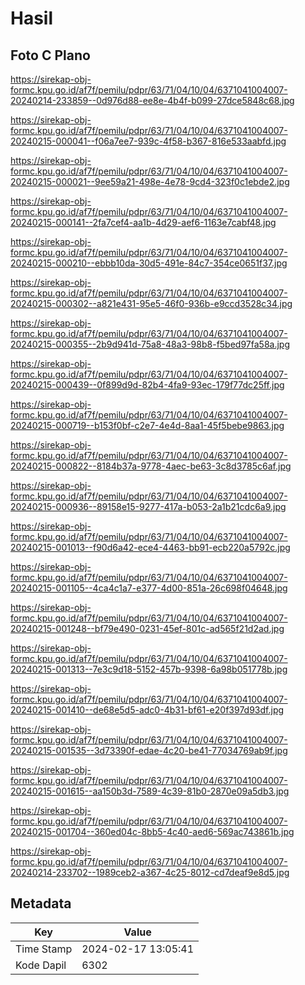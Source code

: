 # Hasil

## Foto C Plano

https://sirekap-obj-formc.kpu.go.id/af7f/pemilu/pdpr/63/71/04/10/04/6371041004007-20240214-233859--0d976d88-ee8e-4b4f-b099-27dce5848c68.jpg

https://sirekap-obj-formc.kpu.go.id/af7f/pemilu/pdpr/63/71/04/10/04/6371041004007-20240215-000041--f06a7ee7-939c-4f58-b367-816e533aabfd.jpg

https://sirekap-obj-formc.kpu.go.id/af7f/pemilu/pdpr/63/71/04/10/04/6371041004007-20240215-000021--9ee59a21-498e-4e78-9cd4-323f0c1ebde2.jpg

https://sirekap-obj-formc.kpu.go.id/af7f/pemilu/pdpr/63/71/04/10/04/6371041004007-20240215-000141--2fa7cef4-aa1b-4d29-aef6-1163e7cabf48.jpg

https://sirekap-obj-formc.kpu.go.id/af7f/pemilu/pdpr/63/71/04/10/04/6371041004007-20240215-000210--ebbb10da-30d5-491e-84c7-354ce0651f37.jpg

https://sirekap-obj-formc.kpu.go.id/af7f/pemilu/pdpr/63/71/04/10/04/6371041004007-20240215-000302--a821e431-95e5-46f0-936b-e9ccd3528c34.jpg

https://sirekap-obj-formc.kpu.go.id/af7f/pemilu/pdpr/63/71/04/10/04/6371041004007-20240215-000355--2b9d941d-75a8-48a3-98b8-f5bed97fa58a.jpg

https://sirekap-obj-formc.kpu.go.id/af7f/pemilu/pdpr/63/71/04/10/04/6371041004007-20240215-000439--0f899d9d-82b4-4fa9-93ec-179f77dc25ff.jpg

https://sirekap-obj-formc.kpu.go.id/af7f/pemilu/pdpr/63/71/04/10/04/6371041004007-20240215-000719--b153f0bf-c2e7-4e4d-8aa1-45f5bebe9863.jpg

https://sirekap-obj-formc.kpu.go.id/af7f/pemilu/pdpr/63/71/04/10/04/6371041004007-20240215-000822--8184b37a-9778-4aec-be63-3c8d3785c6af.jpg

https://sirekap-obj-formc.kpu.go.id/af7f/pemilu/pdpr/63/71/04/10/04/6371041004007-20240215-000936--89158e15-9277-417a-b053-2a1b21cdc6a9.jpg

https://sirekap-obj-formc.kpu.go.id/af7f/pemilu/pdpr/63/71/04/10/04/6371041004007-20240215-001013--f90d6a42-ece4-4463-bb91-ecb220a5792c.jpg

https://sirekap-obj-formc.kpu.go.id/af7f/pemilu/pdpr/63/71/04/10/04/6371041004007-20240215-001105--4ca4c1a7-e377-4d00-851a-26c698f04648.jpg

https://sirekap-obj-formc.kpu.go.id/af7f/pemilu/pdpr/63/71/04/10/04/6371041004007-20240215-001248--bf79e490-0231-45ef-801c-ad565f21d2ad.jpg

https://sirekap-obj-formc.kpu.go.id/af7f/pemilu/pdpr/63/71/04/10/04/6371041004007-20240215-001313--7e3c9d18-5152-457b-9398-6a98b051778b.jpg

https://sirekap-obj-formc.kpu.go.id/af7f/pemilu/pdpr/63/71/04/10/04/6371041004007-20240215-001410--de68e5d5-adc0-4b31-bf61-e20f397d93df.jpg

https://sirekap-obj-formc.kpu.go.id/af7f/pemilu/pdpr/63/71/04/10/04/6371041004007-20240215-001535--3d73390f-edae-4c20-be41-77034769ab9f.jpg

https://sirekap-obj-formc.kpu.go.id/af7f/pemilu/pdpr/63/71/04/10/04/6371041004007-20240215-001615--aa150b3d-7589-4c39-81b0-2870e09a5db3.jpg

https://sirekap-obj-formc.kpu.go.id/af7f/pemilu/pdpr/63/71/04/10/04/6371041004007-20240215-001704--360ed04c-8bb5-4c40-aed6-569ac743861b.jpg

https://sirekap-obj-formc.kpu.go.id/af7f/pemilu/pdpr/63/71/04/10/04/6371041004007-20240214-233702--1989ceb2-a367-4c25-8012-cd7deaf9e8d5.jpg


## Metadata

| Key        | Value               |
| ---------- | ------------------- |
| Time Stamp | 2024-02-17 13:05:41 |
| Kode Dapil | 6302                |



